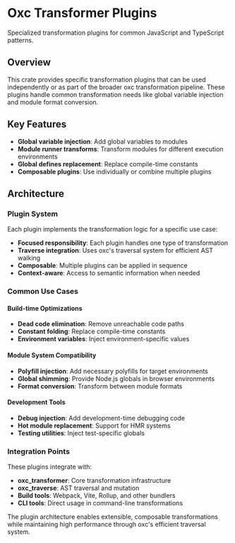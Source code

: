 # Oxc Transformer Plugins

Specialized transformation plugins for common JavaScript and TypeScript patterns.

## Overview

This crate provides specific transformation plugins that can be used independently or as part of the broader oxc transformation pipeline. These plugins handle common transformation needs like global variable injection and module format conversion.

## Key Features

- **Global variable injection**: Add global variables to modules
- **Module runner transforms**: Transform modules for different execution environments
- **Global defines replacement**: Replace compile-time constants
- **Composable plugins**: Use individually or combine multiple plugins

## Architecture

### Plugin System

Each plugin implements the transformation logic for a specific use case:

- **Focused responsibility**: Each plugin handles one type of transformation
- **Traverse integration**: Uses oxc's traversal system for efficient AST walking
- **Composable**: Multiple plugins can be applied in sequence
- **Context-aware**: Access to semantic information when needed

### Common Use Cases

#### Build-time Optimizations

- **Dead code elimination**: Remove unreachable code paths
- **Constant folding**: Replace compile-time constants
- **Environment variables**: Inject environment-specific values

#### Module System Compatibility

- **Polyfill injection**: Add necessary polyfills for target environments
- **Global shimming**: Provide Node.js globals in browser environments
- **Format conversion**: Transform between module formats

#### Development Tools

- **Debug injection**: Add development-time debugging code
- **Hot module replacement**: Support for HMR systems
- **Testing utilities**: Inject test-specific globals

### Integration Points

These plugins integrate with:

- **oxc_transformer**: Core transformation infrastructure
- **oxc_traverse**: AST traversal and mutation
- **Build tools**: Webpack, Vite, Rollup, and other bundlers
- **CLI tools**: Direct usage in command-line transformations

The plugin architecture enables extensible, composable transformations while maintaining high performance through oxc's efficient traversal system.

